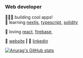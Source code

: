 
### Web developer

👨🏼‍💻 building cool apps!  
🧠 learning [nextjs][next], [typescript][typescript], [solidity][solidity] 

💜 loving [react][react], [firebase][firebase],   

🏡 [website][website] **|** 
👔 [linkedin][linkedin]

[![Anurag's GitHub stats](https://github-readme-stats.vercel.app/api?username=lorenzosyku&theme=dracula)](https://github.com/lorenzosyku/github-readme-stats)

[react]: http://reactjs.org
[firebase]: https://firebase.google.com
[next]: https://nextjs.org
[solidity]: https://github.com/ethereum/solidity
[typescript]: https://www.typescriptlang.org
[website]: https://suspicious-noyce-d853fc.netlify.app
[linkedin]: https://linkedin.com/in/lorenzosyku